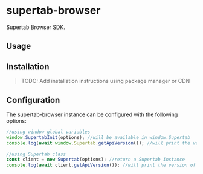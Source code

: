 # supertab-browser

Supertab Browser SDK.

## Usage

## Installation

> TODO: Add installation instructions using package manager or CDN

## Configuration

The supertab-browser instance can be configured with the following options:

```javascript
//using window global variables
window.SupertabInit(options); //will be available in window.Supertab
console.log(await window.Supertab.getApiVersion()); //will print the version of the API

//using Supertab class
const client = new Supertab(options); //return a Supertab instance
console.log(await client.getApiVersion()); //will print the version of the API
```

